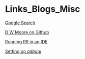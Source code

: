 # Links_Blogs_Misc

[Google Search](http://google.com)

[D W Moore on Github](http://github.com/d-w-moore)

[Running RR in an IDE](https://github.com/mozilla/rr/wiki/Using-rr-in-an-IDE)

[Setting up *gdbgui* ](https://gdbgui.com/)

